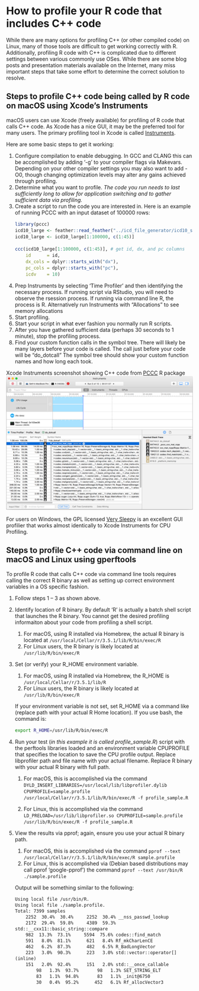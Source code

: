 # How to profile your R code that includes C++ code

While there are many options for profiling C++ (or other compiled code) on Linux, many of those tools are difficult to get working correctly with R. Additionally, profiling R code with C++ is complicated due to different settings between various commonly use OSes. While there are some blog posts and presentation materials available on the Internet, many miss important steps that take some effort to determine the correct solution to resolve.

## Steps to profile C++ code being called by R code on macOS using Xcode’s Instruments

macOS users can use Xcode (freely available) for profiling of R code that calls C++ code. As Xcode has a nice GUI, it may be the preferred tool for many users. The primary profiling tool in Xcode is called [Instruments](https://help.apple.com/instruments/mac/10.0/#/dev7b09c84f5).

Here are some basic steps to get it working:

1. Configure compilation to enable debugging. In GCC and CLANG this can be accomplished by adding ‘-g’ to your compiler flags via Makevars. Depending on your other compiler settings you may also want to add -O0, though changing optimization levels may alter any gains achieved through profiling.
1. Determine what you want to profile. *The code you run needs to last sufficiently long to allow for application switching and to gather sufficient data via profiling.*
1. Create a script to run the code you are interested in. Here is an example of running PCCC with an input dataset of 100000 rows:
    ```r
    library(pccc)
    icd10_large <- feather::read_feather("../icd_file_generator/icd10_sample_large.feather")
    icd10_large <- icd10_large[1:100000, c(1:45)]

    ccc(icd10_large[1:100000, c(1:45)], # get id, dx, and pc columns
        id      = id,
        dx_cols = dplyr::starts_with("dx"),
        pc_cols = dplyr::starts_with("pc"),
        icdv    = 10)
    ```
1. Prep Instruments by selecting ‘Time Profiler’ and then identifying the necessary process. If running script via RStudio, you will need to observe the rsession process. If running via command line R, the process is R. Alternatively run Instruments with “Allocations” to see memory allocations
1. Start profiling.
1. Start your script in what ever fashion you normally run R scripts.
1. After you have gathered sufficient data (perhaps 30 seconds to 1 minute), stop the profiling process.
1. Find your custom function calls in the symbol tree. There will likely be many layers before your code is called. The call just before your code will be “do_dotcall” The symbol tree should show your custom function names and how long each took.

Xcode Instruments screenshot showing C++ code from [PCCC](https://cran.r-project.org/package=pccc) R package
![Xcode Instruments screenshot showing C++ code from PCCC R package](https://github.com/magic-lantern/SoftwareEngineeringPrinciples/raw/master/paper/instruments_screenshot.png "Xcode Instruments screenshot showing C++ code from PCCC R package")

For users on Windows, the GPL licensed [Very Sleepy](http://www.codersnotes.com/sleepy/) is an excellent GUI profilier that works almost identically to Xcode Instruments for CPU Profiling.

## Steps to profile C++ code via command line on macOS and Linux using gperftools

To profile R code that calls C++ code via command line tools requires calling the correct R binary as well as setting up correct environment variables in a OS specific fashion. 

1. Follow steps 1 – 3 as shown above.
1. Identify location of R binary. By default ‘R’ is actually a batch shell script that launches the R binary. You cannot get the desired profiling informaiton about your code from profiling a shell script.
    1. For macOS, using R installed via Homebrew, the actual R binary is located at `/usr/local/Cellar/r/3.5.1/lib/R/bin/exec/R`
    1. For Linux users, the R binary is likely located at `/usr/lib/R/bin/exec/R`

1. Set (or verify) your R_HOME environment variable.
    1. For macOS, using R installed via Homebrew, the R_HOME is `/usr/local/Cellar/r/3.5.1/lib/R`
    1. For Linux users, the R binary is likely located at `/usr/lib/R/bin/exec/R`

    If your environment variable is not set, set R_HOME via a command like (replace path with your actual R Home location). If you use bash, the command is:

    ```bash
    export R_HOME=/usr/lib/R/bin/exec/R
    ```

1. Run your test (*in this example it is called profile_sample.R*) script with the perftools libraries loaded and an environment variable CPUPROFILE that specifies the location to save the CPU profile output. Replace libprofiler path and file name with your actual filename. Replace R binary with your actual R binary with full path.
    1. For macOS, this is accomplished via the command `DYLD_INSERT_LIBRARIES=/usr/local/lib/libprofiler.dylib CPUPROFILE=sample.profile /usr/local/Cellar/r/3.5.1/lib/R/bin/exec/R -f profile_sample.R`

    1. For Linux, this is accomplished via the command `LD_PRELOAD=/usr/lib/libprofiler.so CPUPROFILE=sample.profile /usr/lib/R/bin/exec/R -f profile_sample.R`

1. View the results via pprof; again, ensure you use your actual R binary path.
    1. For macOS, this is accomplished via the command `pprof --text /usr/local/Cellar/r/3.5.1/lib/R/bin/exec/R sample.profile`
    1. For Linux, this is accomplished via (Debian based distributions may call pprof ‘google-pprof’) the command `pprof --text /usr/bin/R ./sample.profile`

    Output will be something similar to the following:
    ```
    Using local file /usr/bin/R.
    Using local file ./sample.profile.
    Total: 7399 samples
        2252  30.4%  30.4%     2252  30.4% __nss_passwd_lookup
        2172  29.4%  59.8%     4389  59.3% std::__cxx11::basic_string::compare
        982  13.3%  73.1%     5594  75.6% codes::find_match
        591   8.0%  81.1%      621   8.4% Rf_mkCharLenCE
        462   6.2%  87.3%      482   6.5% R_BadLongVector
        223   3.0%  90.3%      223   3.0% std::vector::operator[] (inline)
        151   2.0%  92.4%      151   2.0% std::__once_callable
            98   1.3%  93.7%       98   1.3% SET_STRING_ELT
            83   1.1%  94.8%       83   1.1% _init@6750
            30   0.4%  95.2%      452   6.1% Rf_allocVector3
    ```

